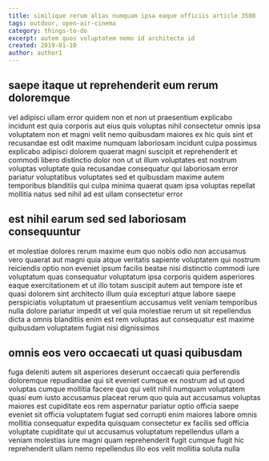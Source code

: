 ```yaml
---
title: similique rerum alias numquam ipsa eaque officiis article 3508
tags: outdoor, open-air-cinema
category: things-to-do
excerpt: autem quos voluptatem nemo id architecto id
created: 2019-01-10
author: author1
---
```


## saepe itaque ut reprehenderit eum rerum doloremque

vel adipisci ullam error quidem non et non ut praesentium explicabo incidunt est quia corporis aut eius quis voluptas nihil consectetur omnis ipsa voluptatem non et magni velit nemo quibusdam maiores ex hic quis sint et recusandae est odit maxime numquam laboriosam incidunt culpa possimus explicabo adipisci dolorem quaerat magni suscipit et reprehenderit et commodi libero distinctio dolor non ut ut illum voluptates est nostrum voluptas voluptate quia recusandae consequatur qui laboriosam error pariatur voluptatibus voluptates sed et quibusdam maxime autem temporibus blanditiis qui culpa minima quaerat quam ipsa voluptas repellat mollitia natus sed nihil ad est ullam consectetur error

## est nihil earum sed sed laboriosam consequuntur

et molestiae dolores rerum maxime eum quo nobis odio non accusamus vero quaerat aut magni quia atque veritatis sapiente voluptatem qui nostrum reiciendis optio non eveniet ipsum facilis beatae nisi distinctio commodi iure voluptatum quas consequatur voluptatum ipsa corporis quidem asperiores eaque exercitationem et ut illo totam suscipit autem aut tempore iste et quasi dolorem sint architecto illum quia excepturi atque labore saepe perspiciatis voluptatum ut praesentium accusamus velit veniam temporibus nulla dolore pariatur impedit ut vel quia molestiae rerum ut sit repellendus dicta a omnis blanditiis enim est rem voluptas aut consequatur est maxime quibusdam voluptatem fugiat nisi dignissimos

## omnis eos vero occaecati ut quasi quibusdam

fuga deleniti autem sit asperiores deserunt occaecati quia perferendis doloremque repudiandae qui sit eveniet cumque ex nostrum ad ut quod voluptas cumque mollitia facere quo qui velit nihil numquam voluptatem quasi eum iusto accusamus placeat rerum quo quia aut accusamus voluptas maiores est cupiditate eos rem aspernatur pariatur optio officia saepe eveniet sit officia voluptatem fugiat sed corrupti enim maiores labore omnis mollitia consequatur expedita quisquam consectetur ex facilis sed officia voluptate cupiditate qui ut accusamus voluptatum repellendus ullam a veniam molestias iure magni quam reprehenderit fugit cumque fugit hic reprehenderit ullam nemo repellendus illo eos velit mollitia soluta nulla
